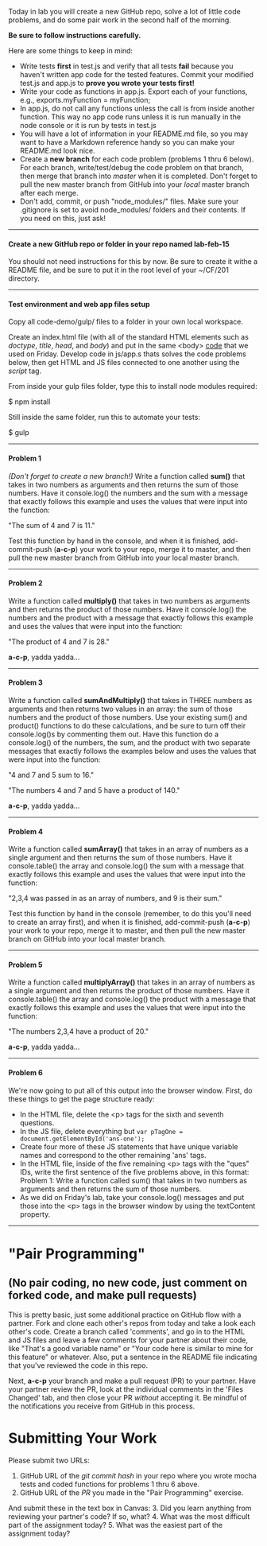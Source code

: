 Today in lab you will create a new GitHub repo, solve a lot of little code problems, and do some pair work in the second half of the morning.

**Be sure to follow instructions carefully.**

Here are some things to keep in mind:

* Write tests **first** in test.js and verify that all tests **fail** because you haven't written app code for the tested features. Commit your modified test.js and app.js to **prove you wrote your tests first!**
* Write your code as functions in app.js. Export each of your functions, e.g., exports.myFunction = myFunction;
* In app.js, do not call any functions unless the call is from inside another function. This way no app code runs unless it is run manually in the node console or it is run by tests in test.js
* You will have a lot of information in your README.md file, so you may want to have a Markdown reference handy so you can make your README.md look nice.
* Create a **new branch** for each code problem (problems 1 thru 6 below). For each branch, write/test/debug the code problem on that branch, then merge that branch into *master* when it is completed. Don't forget to pull the new master branch from GitHub into your *local* master branch after each merge.
* Don't add, commit, or push "node_modules/" files. Make sure your .gitignore is set to avoid node_modules/ folders and their contents. If you need on this, just ask!

---
#### Create a new GitHub repo or folder in your repo named lab-feb-15
You should not need instructions for this by now. Be sure to create it withe a README file, and be sure to put it in the root level of your ~/CF/201 directory.

---
#### Test environment and web app files setup
Copy all code-demo/gulp/ files to a folder in your own local workspace.

Create an index.html file (with all of the standard HTML elements such as *doctype*, *title*, *head*, and *body*) and put in the same \<body> [code](https://github.com/codefellows/seattle-201d6/blob/master/week-1/class-05/code-samples-for-lab.html) that we used on Friday.  Develop code in js/app.s thats solves the code problems below, then get HTML and JS files connected to one another using the *script* tag.

From inside your gulp files folder, type this to install node modules required:

  $ npm install

Still inside the same folder, run this to automate your tests:

  $ gulp

---
#### Problem 1
*(Don't forget to create a new branch!)* Write a function called **sum()** that takes in two numbers as arguments and then returns the sum of those numbers. Have it console.log() the numbers and the sum with a message that exactly follows this example and uses the values that were input into the function:

"The sum of 4 and 7 is 11."

Test this function by hand in the console, and when it is finished, add-commit-push (**a-c-p**) your work to your repo, merge it to master, and then pull the new master branch from GitHub into your local master branch.

---
#### Problem 2
Write a function called **multiply()** that takes in two numbers as arguments and then returns the product of those numbers. Have it console.log() the numbers and the product with a message that exactly follows this example and uses the values that were input into the function:

"The product of 4 and 7 is 28."

**a-c-p**, yadda yadda...

---
#### Problem 3
Write a function called **sumAndMultiply()** that takes in THREE numbers as arguments and then returns two values in an array: the sum of those numbers and the product of those numbers. Use your existing sum() and product() functions to do these calculations, and be sure to turn off their console.log()s by commenting them out. Have this function do a console.log() of the numbers, the sum, and the product with two separate messages that exactly follows the examples below and uses the values that were input into the function:

"4 and 7 and 5 sum to 16."

"The numbers 4 and 7 and 5 have a product of 140."

**a-c-p**, yadda yadda...

---
#### Problem 4
Write a function called **sumArray()** that takes in an array of numbers as a single argument and then returns the sum of those numbers. Have it console.table() the array and  console.log() the sum with a message that exactly follows this example and uses the values that were input into the function:

"2,3,4 was passed in as an array of numbers, and 9 is their sum."

Test this function by hand in the console (remember, to do this you'll need to create an array first), and when it is finished, add-commit-push (**a-c-p**) your work to your repo, merge it to master, and then pull the new master branch on GitHub into your local master branch.

---
#### Problem 5
Write a function called **multiplyArray()** that takes in an array of numbers as a single argument and then returns the product of those numbers. Have it console.table() the array and  console.log() the product with a message that exactly follows this example and uses the values that were input into the function:

"The numbers 2,3,4 have a product of 20."

**a-c-p**, yadda yadda...

---
#### Problem 6
We're now going to put all of this output into the browser window. First, do these things to get the page structure ready:

* In the HTML file, delete the \<p> tags for the sixth and seventh questions.
* In the JS file, delete everything but `var pTagOne = document.getElementById('ans-one');`
* Create four more of these JS statements that have unique variable names and correspond to the other remaining 'ans' tags.
* In the HTML file, inside of the five remaining \<p> tags with the "ques" IDs, write the first sentence of the five problems above, in this format: Problem 1: Write a function called sum() that takes in two numbers as arguments and then returns the sum of those numbers.
* As we did on Friday's lab, take your console.log() messages and put those into the \<p> tags in the browser window by using the textContent property.

---
# "Pair Programming"
## (No pair coding, no new code, just comment on forked code, and make pull requests)

This is pretty basic, just some additional practice on GitHub flow with a partner. Fork and clone each other's repos from today and take a look each other's code. Create a branch called 'comments', and go in to the HTML and JS files and leave a few comments for your partner about their code, like "That's a good variable name" or "Your code here is similar to mine for this feature" or whatever. Also, put a sentence in the README file indicating that you've reviewed the code in this repo.

Next, **a-c-p** your branch and make a pull request (PR) to your partner. Have your partner review the PR, look at the individual comments in the 'Files Changed' tab, and then close your PR *without* accepting it. Be mindful of the notifications you receive from GitHub in this process.

# Submitting Your Work

Please submit two URLs:
1. GitHub URL of the *git commit hash* in your repo where you wrote mocha tests and coded functions for problems 1 thru 6 above.
2. GitHub URL of the *PR* you made in the "Pair Programming" exercise.

And submit these in the text box in Canvas:
3. Did you learn anything from reviewing your partner's code? If so, what?
4. What was the most difficult part of the assignment today?
5. What was the easiest part of the assignment today?
